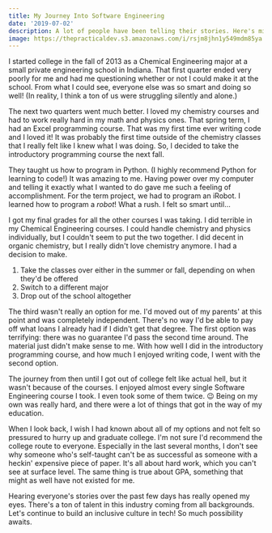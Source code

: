 ```yaml
---
title: My Journey Into Software Engineering
date: '2019-07-02'
description: A lot of people have been telling their stories. Here's mine.
image: https://thepracticaldev.s3.amazonaws.com/i/rsjm8jhn1y549mdm85ya.jpg
---
```


I started college in the fall of 2013 as a Chemical Engineering major at a small private engineering school in Indiana. That first quarter ended very poorly for me and had me questioning whether or not I could make it at the school. From what I could see, everyone else was so smart and doing so well! (In reality, I think a ton of us were struggling silently and alone.)

The next two quarters went much better. I loved my chemistry courses and had to work really hard in my math and physics ones. That spring term, I had an Excel programming course. That was my first time ever writing code and I loved it! It was probably the first time outside of the chemistry classes that I really felt like I knew what I was doing. So, I decided to take the introductory programming course the next fall.

They taught us how to program in Python. (I highly recommend Python for learning to code!) It was amazing to me. Having power over my computer and telling it exactly what I wanted to do gave me such a feeling of accomplishment. For the term project, we had to program an iRobot. I learned how to program a _robot_! What a rush. I felt so smart until...

I got my final grades for all the other courses I was taking. I did terrible in my Chemical Engineering courses. I could handle chemistry and physics individually, but I couldn't seem to put the two together. I did decent in organic chemistry, but I really didn't love chemistry anymore. I had a decision to make.

1. Take the classes over either in the summer or fall, depending on when they'd be offered
2. Switch to a different major
3. Drop out of the school altogether

The third wasn't really an option for me. I'd moved out of my parents' at this point and was completely independent. There's no way I'd be able to pay off what loans I already had if I didn't get that degree. The first option was terrifying: there was no guarantee I'd pass the second time around. The material just didn't make sense to me. With how well I did in the introductory programming course, and how much I enjoyed writing code, I went with the second option.

The journey from then until I got out of college felt like actual hell, but it wasn't because of the courses. I enjoyed almost every single Software Engineering course I took. I even took some of them twice. 😉 Being on my own was really hard, and there were a lot of things that got in the way of my education.

When I look back, I wish I had known about all of my options and not felt so pressured to hurry up and graduate college. I'm not sure I'd recommend the college route to everyone. Especially in the last several months, I don't see why someone who's self-taught can't be as successful as someone with a heckin' expensive piece of paper. It's all about hard work, which you can't see at surface level. The same thing is true about GPA, something that might as well have not existed for me.

Hearing everyone's stories over the past few days has really opened my eyes. There's a ton of talent in this industry coming from all backgrounds. Let's continue to build an inclusive culture in tech! So much possibility awaits.

